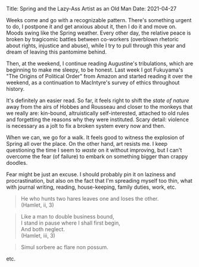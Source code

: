 Title: Spring and the Lazy-Ass Artist as an Old Man
Date: 2021-04-27
 
Weeks come and go with a recognizable pattern. There's something urgent to do, I postpone it and get anxious about it, then I do it and move on. Moods swing like the Spring weather. Every other day, the relative peace is broken by tragicomic battles between co-workers (overblown rhetoric about rights, injustice and abuse), while I try to pull through this year and dream of leaving this pantomime behind. 

Then, at the weekend, I continue reading Augustine's tribulations, which are beginning to make me sleepy, to be honest. Last week I got Fukuyama's "The Origins of Political Order" from Amazon and started reading it over the weekend, as a continuation to MacIntyre's survey of ethics throughout history.

It's definitely an easier read. So far, it feels right to shift the *state of nature* away from the airs of Hobbes and Rousseau and closer to the monkeys that we really are: kin-bound, altruistically self-interested, attached to old rules and forgetting the reasons why they were instituted. Scary detail: violence is necessary as a jolt to fix a broken system every now and then.

When we can, we go for a walk. It feels good to witness the explosion of Spring all over the place. On the other hand, art resists me. I keep questioning the time I seem to *waste* on it without improving, but I can't overcome the fear (of failure) to embark on something bigger than crappy doodles. 

Fear might be just an excuse. I should probably pin it on laziness and procrastination, but also on the fact that I'm spreading myself too thin, what with journal writing, reading, house-keeping, family duties, work, etc.


> He who hunts two hares leaves one and loses the other.  
> (Hamlet, ii, 3)  


> Like a man to double business bound,  
> I stand in pause where I shall first begin,  
> And both neglect.  
> (Hamlet, iii, 3)


> Simul sorbere ac flare non possum.

etc.
